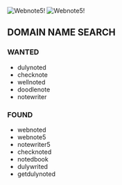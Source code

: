 ![Webnote5!](http://dl.dropbox.com/u/564962/webnote5/new.png)
![Webnote5!](http://dl.dropbox.com/u/564962/webnote5/new2.png)

## DOMAIN NAME SEARCH

### WANTED
* dulynoted
* checknote
* wellnoted
* doodlenote
* notewriter


### FOUND
* webnoted
* webnote5
* notewriter5
* checknoted
* notedbook
* dulywrited
* getdulynoted